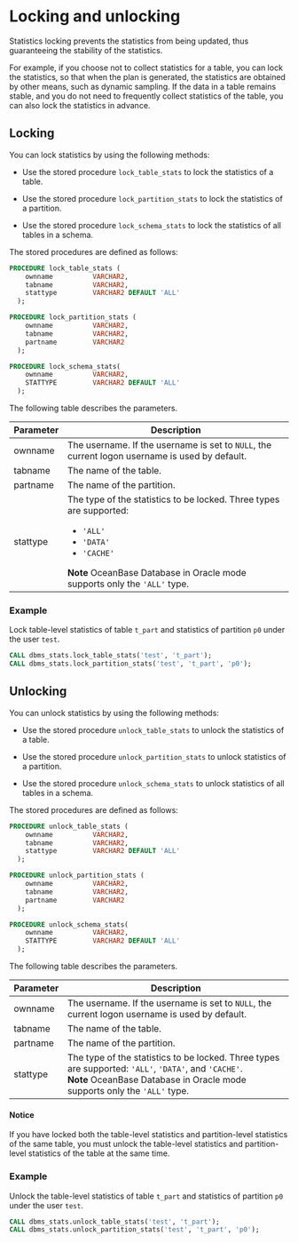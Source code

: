 # Locking and unlocking

Statistics locking prevents the statistics from being updated, thus guaranteeing the stability of the statistics.

For example, if you choose not to collect statistics for a table, you can lock the statistics, so that when the plan is generated, the statistics are obtained by other means, such as dynamic sampling. If the data in a table remains stable, and you do not need to frequently collect statistics of the table, you can also lock the statistics in advance.

## Locking

You can lock statistics by using the following methods:

* Use the stored procedure `lock_table_stats` to lock the statistics of a table.

* Use the stored procedure `lock_partition_stats` to lock the statistics of a partition.

* Use the stored procedure `lock_schema_stats` to lock the statistics of all tables in a schema.

The stored procedures are defined as follows:

```sql
PROCEDURE lock_table_stats (
    ownname          VARCHAR2,
    tabname          VARCHAR2,
    stattype         VARCHAR2 DEFAULT 'ALL'
  );

PROCEDURE lock_partition_stats (
    ownname          VARCHAR2,
    tabname          VARCHAR2,
    partname         VARCHAR2
  );

PROCEDURE lock_schema_stats(
    ownname          VARCHAR2,
    STATTYPE         VARCHAR2 DEFAULT 'ALL'
  );
```

The following table describes the parameters.

| Parameter | Description |
|----------|------------------------------------------------------------------------------------------------------------------------------------------------------------------------------------------------------------------------------------------------------------------------|
| ownname | The username. If the username is set to `NULL`, the current logon username is used by default.  |
| tabname | The name of the table.  |
| partname | The name of the partition.  |
| stattype | The type of the statistics to be locked. Three types are supported: <ul><li> `'ALL'` </li>  <li> `'DATA'`   </li>  <li> `'CACHE'`</li>  </ul>  **Note** OceanBase Database in Oracle mode supports only the `'ALL'` type.  |

### Example

Lock table-level statistics of table `t_part` and statistics of partition `p0` under the user `test`.

```sql
CALL dbms_stats.lock_table_stats('test', 't_part');
CALL dbms_stats.lock_partition_stats('test', 't_part', 'p0');
```

## Unlocking

You can unlock statistics by using the following methods:

* Use the stored procedure `unlock_table_stats` to unlock the statistics of a table.

* Use the stored procedure `unlock_partition_stats` to unlock statistics of a partition.

* Use the stored procedure `unlock_schema_stats` to unlock statistics of all tables in a schema.

The stored procedures are defined as follows:

```sql
PROCEDURE unlock_table_stats (
    ownname          VARCHAR2,
    tabname          VARCHAR2,
    stattype         VARCHAR2 DEFAULT 'ALL'
  );

PROCEDURE unlock_partition_stats (
    ownname          VARCHAR2,
    tabname          VARCHAR2,
    partname         VARCHAR2
  );

PROCEDURE unlock_schema_stats(
    ownname          VARCHAR2,
    STATTYPE         VARCHAR2 DEFAULT 'ALL'
  );
```

The following table describes the parameters.

| Parameter | Description |
|----------|------------------------------------------------------------------------------------------------------------------------------------------------------------------------------------------------------------------------------------------------------------------------|
| ownname | The username. If the username is set to `NULL`, the current logon username is used by default.  |
| tabname | The name of the table.  |
| partname | The name of the partition.  |
| stattype | The type of the statistics to be locked. Three types are supported: `'ALL'`, `'DATA'`, and `'CACHE'`.    <br> **Note** OceanBase Database in Oracle mode supports only the `'ALL'` type.  |

  <main id="notice" type='notice'>
    <h4>Notice</h4>
    <p>If you have locked both the table-level statistics and partition-level statistics of the same table, you must unlock the table-level statistics and partition-level statistics of the table at the same time. </p>
  </main>

### Example

Unlock the table-level statistics of table `t_part` and statistics of partition `p0` under the user `test`.

```sql
CALL dbms_stats.unlock_table_stats('test', 't_part');
CALL dbms_stats.unlock_partition_stats('test', 't_part', 'p0');
```
